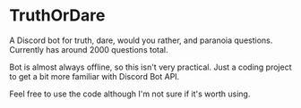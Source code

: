 # TruthOrDare

A Discord bot for truth, dare, would you rather, and paranoia questions.
Currently has around 2000 questions total.

Bot is almost always offline, so this isn't very practical.
Just a coding project to get a bit more familiar with Discord Bot API.

Feel free to use the code although I'm not sure if it's worth using.
